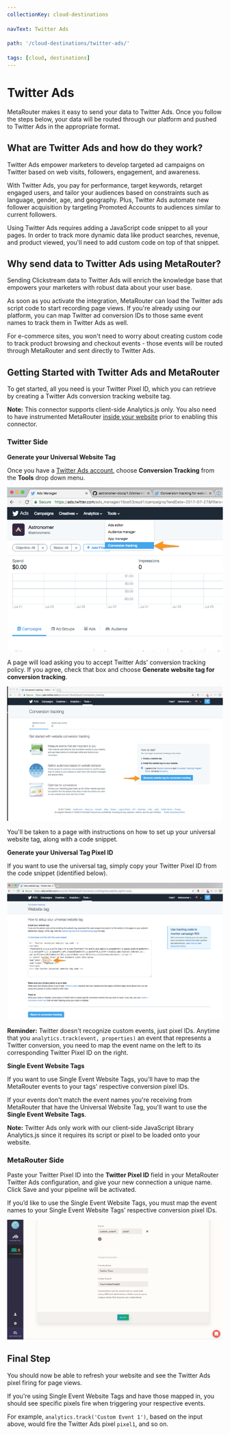 ```yaml
---
collectionKey: cloud-destinations

navText: Twitter Ads

path: '/cloud-destinations/twitter-ads/'

tags: [cloud, destinations]
---
```


# Twitter Ads

MetaRouter makes it easy to send your data to Twitter Ads. Once you follow the steps below, your data will be routed through our platform and pushed to Twitter Ads in the appropriate format.

## What are Twitter Ads and how do they work?

Twitter Ads empower marketers to develop targeted ad campaigns on Twitter based on web visits, followers, engagement, and awareness.

With Twitter Ads, you pay for performance, target keywords, retarget engaged users, and tailor your audiences based on constraints such as language, gender, age, and geography. Plus, Twitter Ads automate new follower acquisition by targeting Promoted Accounts to audiences similar to current followers.

Using Twitter Ads requires adding a JavaScript code snippet to all your pages. In order to track more dynamic data like product searches, revenue, and product viewed, you'll need to add custom code on top of that snippet.

## Why send data to Twitter Ads using MetaRouter?

Sending Clickstream data to Twitter Ads will enrich the knowledge base that empowers your marketers with robust data about your user base.

As soon as you activate the integration, MetaRouter can load the Twitter ads script code to start recording page views. If you're already using our platform, you can map Twitter ad conversion IDs to those same event names to track them in Twitter Ads as well.

For e-commerce sites, you won't need to worry about creating custom code to track product browsing and checkout events - those events will be routed through MetaRouter and sent directly to Twitter Ads.

## Getting Started with Twitter Ads and MetaRouter

To get started, all you need is your Twitter Pixel ID, which you can retrieve by creating a Twitter Ads conversion tracking website tag.

**Note:** This connector supports client-side Analytics.js only. You also need to have instrumented MetaRouter [inside your website](/sources/analytics-js/) prior to enabling this connector.

### Twitter Side

**Generate your Universal Website Tag**

Once you have a [Twitter Ads account](https://ads.twitter.com/), choose **Conversion Tracking** from the **Tools** drop down menu.

![twitterads1](/images/twitterads1.png)

A page will load asking you to accept Twitter Ads' conversion tracking policy. If you agree, check that box and choose **Generate website tag for conversion tracking**.

![twitterads2](/images/twitterads2.png)

You'll be taken to a page with instructions on how to set up your universal website tag, along with a code snippet.

**Generate your Universal Tag Pixel ID**

If you want to use the universal tag, simply copy your Twitter Pixel ID from the code snippet (identified below).

![twitterads3](/images/twitterads3.png)

**Reminder:** Twitter doesn't recognize custom events, just pixel IDs. Anytime that you `analytics.track(event, properties)` an event that represents a Twitter conversion, you need to map the event name on the left to its corresponding Twitter Pixel ID on the right.

**Single Event Website Tags**

If you want to use Single Event Website Tags, you'll have to map the MetaRouter events to your tags' respective conversion pixel IDs.

If your events don't match the event names you're receiving from MetaRouter that have the Universal Website Tag, you'll want to use the **Single Event Website Tags**.

**Note:** Twitter Ads only work with our client-side JavaScript library Analytics.js since it requires its script or pixel to be loaded onto your website.

### MetaRouter Side

Paste your Twitter Pixel ID into the **Twitter Pixel ID** field in your MetaRouter Twitter Ads configuration, and give your new connection a unique name. Click Save and your pipeline will be activated.

If you’d like to use the Single Event Website Tags, you must map the event names to your Single Event Website Tags’ respective conversion pixel IDs.

![twitterads5](/images/twitterads4v2.png)

## Final Step

You should now be able to refresh your website and see the Twitter Ads pixel firing for page views.

If you're using Single Event Website Tags and have those mapped in, you should see specific pixels fire when triggering your respective events.

For example, `analytics.track('Custom Event 1')`, based on the input above, would fire the Twitter Ads pixel `pixel1`, and so on.
